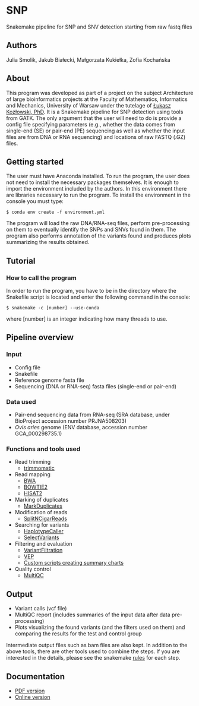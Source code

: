 # SNP
Snakemake pipeline for SNP and SNV detection starting from raw fastq files

## Authors
Julia Smolik, Jakub Białecki, Małgorzata Kukiełka,  Zofia Kochańska

## About
This program was developed as part of a project on the subject Architecture of large bioinformatics projects at the Faculty of Mathematics, Informatics and Mechanics, University of Warsaw under the tutelage of [Łukasz Kozłowski, PhD](https://github.com/lukasz-kozlowski). It is a Snakemake pipeline for SNP detection using tools from GATK. The only argument that the user will need to do is provide a config file specifying parameters (e.g., whether the data comes from single-end (SE) or pair-end (PE) sequencing as well as whether the input files are from DNA or RNA sequencing) and locations of raw FASTQ (.GZ) files.

## Getting started

The user must have Anaconda installed. To run the program, the user does not need to install the necessary packages themselves. It is enough to import the environment included by the authors. In this environment there are libraries necessary to run the program. To install the environment in the console you must type:

```
$ conda env create -f environment.yml
```

The program will load the raw DNA/RNA-seq files, perform pre-processing on them to eventually identify the SNPs and SNVs found in them. The program also performs annotation of the variants found and produces plots summarizing the results obtained.

## Tutorial
### How to call the program

In order to run the program, you have to be in the directory where the Snakefile script is located and enter the following command in the console:

```
$ snakemake -c [number] --use-conda
```
where [number] is an integer indicating how many threads to use.

## Pipeline overview

### Input
* Config file
* Snakefile
* Reference genome fasta file
* Sequencing (DNA or RNA-seq) fasta files (single-end or pair-end)

### Data used
* Pair-end sequencing data from RNA-seq (SRA database, under BioProject accession number PRJNA508203)
* *Ovis aries* genome (ENV database, accession number GCA_000298735.1)

### Functions and tools used
* Read trimming
  * [trimmomatic](http://www.usadellab.org/cms/index.php?page=trimmomatic)
* Read mapping
  * [BWA](http://bio-bwa.sourceforge.net/bwa.shtml)
  * [BOWTIE2](http://bowtie-bio.sourceforge.net/bowtie2/index.shtml)
  * [HISAT2](http://daehwankimlab.github.io/hisat2/)
* Marking of duplicates
  * [MarkDuplicates](https://broadinstitute.github.io/picard/command-line-overview.html#MarkDuplicates)
* Modification of reads
  * [SplitNCigarReads](https://gatk.broadinstitute.org/hc/en-us/articles/360036858811-SplitNCigarReads)
* Searching for variants
  * [HaplotypeCaller](https://gatk.broadinstitute.org/hc/en-us/articles/360037225632-HaplotypeCaller)
  * [SelectVariants](https://gatk.broadinstitute.org/hc/en-us/articles/360037055952-SelectVariants)
* Filtering and evaluation
  * [VariantFiltration](https://gatk.broadinstitute.org/hc/en-us/articles/360036834871-VariantFiltration)
  * [VEP](https://www.ensembl.org/info/docs/tools/vep/index.html)
  * [Custom scripts creating summary charts](https://github.com/zofiakk/SNP/tree/main/scripts)
* Quality control
  * [MultiQC](https://multiqc.info)

## Output
* Variant calls (vcf file)
* MultiQC report (includes summaries of the input data after data pre-processing)
* Plots visualizing the found variants (and the filters used on them) and comparing the results for the test and control group 

Intermediate output files such as bam files are also kept. In addition to the above tools, there are other tools used to combine the steps. If you are interested in the details, please see the snakemake [rules](https://github.com/zofiakk/SNP/tree/main/rules) for each step.

## Documentation

* [PDF version](https://github.com/zofiakk/SNP/blob/main/documentation.pdf)
* [Online version](https://students.mimuw.edu.pl/~js406162/documentation/index.html)

